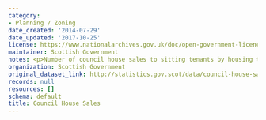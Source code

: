 ```yaml
---
category:
- Planning / Zoning
date_created: '2014-07-29'
date_updated: '2017-10-25'
license: https://www.nationalarchives.gov.uk/doc/open-government-licence/version/3/
maintainer: Scottish Government
notes: <p>Number of council house sales to sitting tenants by housing type.</p>
organization: Scottish Government
original_dataset_link: http://statistics.gov.scot/data/council-house-sales
records: null
resources: []
schema: default
title: Council House Sales
---
```

